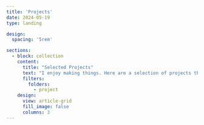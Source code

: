 ```yaml
---
title: 'Projects'
date: 2024-05-19
type: landing

design:
  spacing: '5rem'

sections:
  - block: collection
    content:
      title: "Selected Projects"
      text: "I enjoy making things. Here are a selection of projects that I have worked on over the years."
      filters:
        folders:
          - project
    design:
      view: article-grid
      fill_image: false
      columns: 3
---
```



